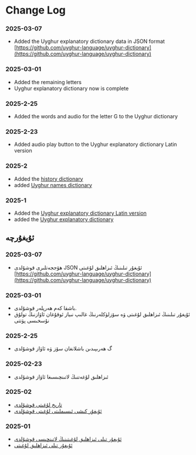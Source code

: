 
# Change Log

### 2025-03-07
- Added the Uyghur explanatory dictionary data in JSON format [https://github.com/uyghur-language/uyghur-dictionary](https://github.com/uyghur-language/uyghur-dictionary)

### 2025-03-01
- Added the remaining letters
- Uyghur explanatory dictionary now is complete

### 2025-2-25
- Added the words and audio for the letter G to the Uyghur dictionary

### 2025-2-23
- Added audio play button to the Uyghur explanatory dictionary Latin version 

### 2025-2
- Added the [history dictionary](https://uyghur-language.github.io/history/index.html)
- added [Uyghur names dictionary](https://uyghur-language.github.io/names/index.html)

### 2025-1
- Added the [Uyghur explanatory dictionary Latin version](https://uyghur-language.github.io/latin/index.html)
- added the [Uyghur explanatory dictionary](https://uyghur-language.github.io/uyghur/index.html)


## ئۇيغۇرچە


### 2025-03-07
- ھۆججەتلىرى قوشۇلدى JSON ئۇيغۇر تىلىنىڭ ئىزاھلىق لۇغىتى  [https://github.com/uyghur-language/uyghur-dictionary](https://github.com/uyghur-language/uyghur-dictionary)


### 2025-03-01
- باشقا كەم ھەرپلەر قوشۇلدى. 
- ئۇيغۇر تىلىنىڭ ئىزاھلىق لۇغىتى ۋە سۆزلۈكلەرنىڭ غالىپ نىياز ئوقۇغان ئاۋازنىڭ تولۇق نۇسخىسى پۈتتى


### 2025-2-25
- گ ھەرىپىدىن باشلانغان سۆز ۋە ئاۋاز قوشۇلدى


### 2025-02-23
- ئىزاھلىق لۇغەتنىڭ لاتىنچىسىغا ئاۋاز قوشۇلدى

### 2025-02
- [تارىخ لۇغىتى قوشۇلدى](https://uyghur-language.github.io/history/index.html)
- [ئۇيغۇر كىشى ئىسىملىتى لۇغىتى قوشۇلدى](https://uyghur-language.github.io/names/index.html)

### 2025-01
- [ئۇيغۇر تىلى ئىزاھلىق لۇغىتىنىڭ لاتىنچىسى قوشۇلدى](https://uyghur-language.github.io/latin/index.html)
- [ئۇيغۇر تىلى ئىزاھلىق لۇغىتى](https://uyghur-language.github.io/uyghur/index.html)
